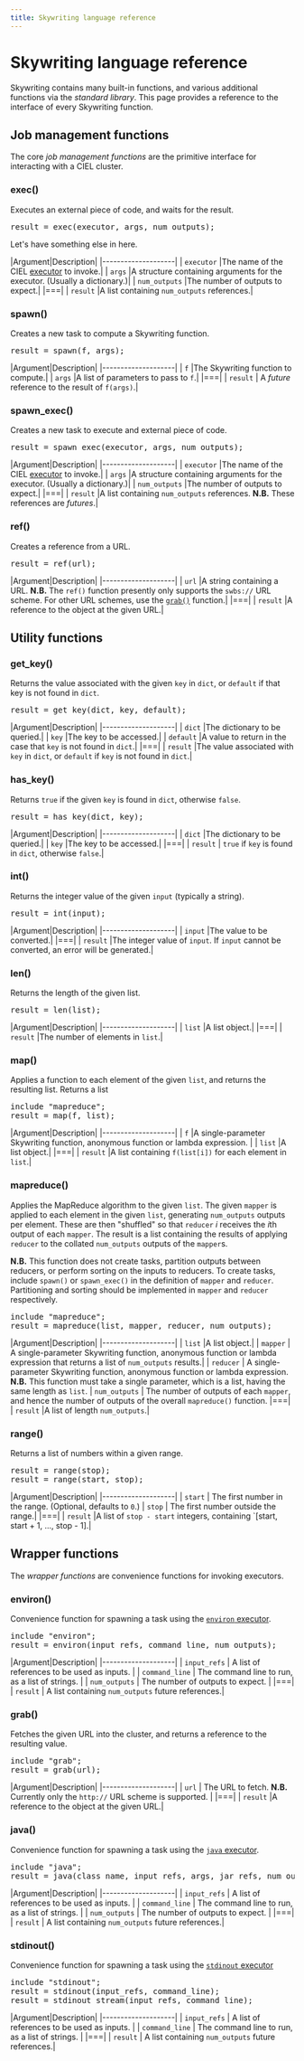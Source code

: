 ```yaml
--- 
title: Skywriting language reference
---
```


Skywriting language reference
=============================

Skywriting contains many built-in functions, and various additional
functions via the *standard library*. This page provides a reference
to the interface of every Skywriting function.

Job management functions
------------------------

The core <em>job management functions</em> are the primitive interface
for interacting with a CIEL cluster.

### exec()

Executes an external piece of code, and waits for the result.

<pre class="prettyprint">result = exec(executor, args, num_outputs);</pre>

Let's have something else in here.

|Argument|Description|
|--------------------|
| `executor` |The name of the CIEL [executor](../../executors/)  to invoke.|
| `args` |A structure containing arguments for the executor. (Usually a dictionary.)|
| `num_outputs` |The number of outputs to expect.|
|===|
| `result` |A list containing `num_outputs` references.|

### spawn()

Creates a new task to compute a Skywriting function.

<pre class="prettyprint">result = spawn(f, args);</pre>

|Argument|Description|
|--------------------|
| `f` |The Skywriting function to compute.|
| `args` |A list of parameters to pass to `f`.|
|===|
| `result` | A *future* reference to the result of `f(args)`.|

### spawn_exec()

Creates a new task to execute and external piece of code.

<pre class="prettyprint">result = spawn_exec(executor, args, num_outputs);</pre>

|Argument|Description|
|--------------------|
| `executor` |The name of the CIEL [executor](../../executors/)  to invoke.|
| `args` |A structure containing arguments for the executor. (Usually a dictionary.)|
| `num_outputs` |The number of outputs to expect.|
|===|
| `result` |A list containing `num_outputs` references. **N.B.** These references are *futures*.|

### ref()

Creates a reference from a URL.

<pre class="prettyprint">result = ref(url);</pre>

|Argument|Description|
|--------------------|
| `url` |A string containing a URL. **N.B.** The `ref()` function presently only supports the `swbs://` URL scheme. For other URL schemes, use the [`grab()`](#grab) function.|
|===|
| `result` |A reference to the object at the given URL.|

Utility functions
-----------------

### get_key()

Returns the value associated with the given `key` in `dict`, or
`default` if that key is not found in `dict`.

<pre class="prettyprint">result = get_key(dict, key, default);</pre>

|Argument|Description|
|--------------------|
| `dict` |The dictionary to be queried.|
| `key` |The key to be accessed.|
| `default` |A value to return in the case that `key` is not found in `dict`.|
|===|
| `result` |The value associated with `key` in `dict`, or `default` if `key` is not found in `dict`.|

### has_key()

Returns `true` if the given
`key` is found in `dict`, otherwise `false`.

<pre class="prettyprint">result = has_key(dict, key);</pre>

|Argument|Description|
|--------------------|
| `dict` |The dictionary to be queried.|
| `key` |The key to be accessed.|
|===|
| `result` | `true` if `key` is found in `dict`, otherwise `false`.|

### int()

Returns the integer value of the given `input` (typically a string).

<pre class="prettyprint">result = int(input);</pre>

|Argument|Description|
|--------------------|
| `input` |The value to be converted.|
|===|
| `result` |The integer value of `input`. If `input` cannot be converted, an error will be generated.|

### len()

Returns the length of the given list.

<pre class="prettyprint">result = len(list);</pre>

|Argument|Description|
|--------------------|
| `list` |A list object.|
|===|
| `result` |The number of elements in `list`.|

### map()

Applies a function to each element of the given `list`, and returns
the resulting list.  Returns a list

<pre class="prettyprint">include "mapreduce";
result = map(f, list);</pre>

|Argument|Description|
|--------------------|
| `f` |A single-parameter Skywriting function, anonymous function or lambda expression. |
| `list` |A list object.|
|===|
| `result` |A list containing `f(list[i])` for each element in `list`.|

### mapreduce()

Applies the MapReduce algorithm to the given `list`. The given
`mapper` is applied to each element in the given `list`, generating
`num_outputs` outputs per element. These are then "shuffled" so that
`reducer` *i* receives the *i*th output of each `mapper`. The result
is a list containing the results of applying `reducer` to the collated
`num_outputs` outputs of the `mapper`s.

**N.B.** This function does not create tasks, partition outputs
between reducers, or perform sorting on the inputs to reducers. To
create tasks, include `spawn()` or `spawn_exec()` in the definition of
`mapper` and `reducer`. Partitioning and sorting should be implemented
in `mapper` and `reducer` respectively.

<pre class="prettyprint">include "mapreduce";
result = mapreduce(list, mapper, reducer, num_outputs);</pre>

|Argument|Description|
|--------------------|
| `list` |A list object.|
| `mapper` | A single-parameter Skywriting function, anonymous function or lambda expression that returns a list of `num_outputs` results.|
| `reducer` | A single-parameter Skywriting function, anonymous function or lambda expression. **N.B.** This function must take a single parameter, which is a list, having the same length as `list`.
| `num_outputs` | The number of outputs of each `mapper`, and hence the number of outputs of the overall `mapreduce()` function.
|===|
| `result` |A list of length `num_outputs`.|

### range()

Returns a list of numbers within a given range.

<pre class="prettyprint">result = range(stop);
result = range(start, stop);</pre>

|Argument|Description|
|--------------------|
| `start` | The first number in the range. (Optional, defaults to `0`.)
| `stop` | The first number outside the range.|
|===|
| `result` |A list of `stop - start` integers, containing `[start, start + 1, ..., stop - 1].|

Wrapper functions
-----------------

The *wrapper functions* are convenience functions for invoking executors.

### environ()

Convenience function for spawning a task using the [`environ` executor](../../executors/environ).

<pre class="prettyprint">include "environ";
result = environ(input_refs, command_line, num_outputs);</pre>

|Argument|Description|
|--------------------|
| `input_refs` | A list of references to be used as inputs. |
| `command_line` | The command line to run, as a list of strings. |
| `num_outputs` | The number of outputs to expect. |
|===|
| `result` | A list containing `num_outputs` future references.|

### grab()

Fetches the given URL into the cluster, and returns a reference to the resulting value.

<pre class="prettyprint">include "grab";
result = grab(url);</pre>

|Argument|Description|
|--------------------|
| `url` | The URL to fetch. **N.B.** Currently only the `http://` URL scheme is supported. |
|===|
| `result` |A reference to the object at the given URL.|

### java()

Convenience function for spawning a task using the [`java` executor](../../executors/java).

<pre class="prettyprint">include "java";
result = java(class_name, input_refs, args, jar_refs, num_outputs);</pre>

|Argument|Description|
|--------------------|
| `input_refs` | A list of references to be used as inputs. |
| `command_line` | The command line to run, as a list of strings. |
| `num_outputs` | The number of outputs to expect. |
|===|
| `result` | A list containing `num_outputs` future references.|

### stdinout()

Convenience function for spawning a task using the [`stdinout` executor](../../executors/stdinout)

<pre class="prettyprint">include "stdinout";
result = stdinout(input_refs, command_line);
result = stdinout_stream(input_refs, command_line);</pre>

|Argument|Description|
|--------------------|
| `input_refs` | A list of references to be used as inputs. |
| `command_line` | The command line to run, as a list of strings. |
|===|
| `result` | A list containing `num_outputs` future references.|